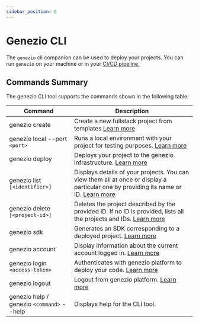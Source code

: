 ```yaml
---
sidebar_position: 6
---
```


# Genezio CLI

The `genezio` cli companion can be used to deploy your projects.
You can run `genezio` on your machine or in your [CI/CD pipeline.](../integrations/github-action)

## Commands Summary

The genezio CLI tool supports the commands shown in the following table:

| Command | Description |
| ----------------------------------------- | ------------------------------------------------------------------------------------------------------------------------- |
| genezio create                            | Create a new fullstack project from templates [Learn more](https://genezio.com/docs/cli-tool/cli-commands/genezio-create) |
| genezio local --port `<port>`             | Runs a local environment with your project for testing purposes. [Learn more](https://genezio.com/docs/cli-tool/cli-commands/local) |
| genezio deploy                            | Deploys your project to the genezio infrastructure. [Learn more](https://genezio.com/docs/cli-tool/cli-commands/deploy) |
| genezio list `[<identifier>]`             | Displays details of your projects. You can view them all at once or display a particular one by providing its name or ID. [Learn more](https://genezio.com/docs/cli-tool/cli-commands/ls) |
| genezio delete `[<project-id>]`           | Deletes the project described by the provided ID. If no ID is provided, lists all the projects and IDs. [Learn more](https://genezio.com/docs/cli-tool/cli-commands/delete)               |
| genezio sdk                               | Generates an SDK corresponding to a deployed project. [Learn more](https://genezio.com/docs/cli-tool/cli-commands/generatesdk) |
| genezio account                           | Display information about the current account logged in. [Learn more](https://genezio.com/docs/cli-tool/cli-commands/account)                 |
| genezio login `<access-token>`            | Authenticates with genezio platform to deploy your code. [Learn more](https://genezio.com/docs/cli-tool/cli-commands/login)                   |
| genezio logout                            | Logout from genezio platform. [Learn more](https://genezio.com/docs/cli-tool/cli-commands/logout) |
| genezio help / genezio `<command>` --help | Displays help for the CLI tool. |

